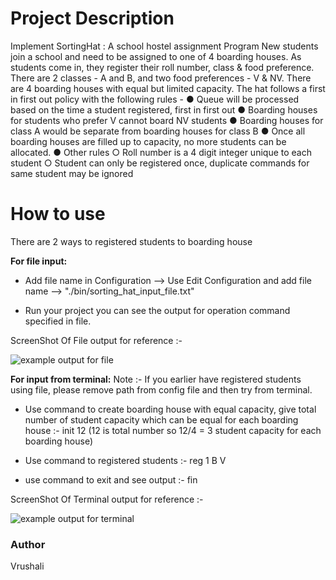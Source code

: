 # Project Description
Implement SortingHat : A school hostel assignment Program
New students join a school and need to be assigned to one of 4 boarding houses. As students come in,
they register their roll number, class & food preference. There are 2 classes - 
A and B, and two food preferences - V & NV. There are 4 boarding houses with equal but limited capacity.
The hat follows a first in first out policy with the following rules -
● Queue will be processed based on the time a student registered, first in first out
● Boarding houses for students who prefer V cannot board NV students
● Boarding houses for class A would be separate from boarding houses for class B
● Once all boarding houses are filled up to capacity, no more students can be allocated.
● Other rules
○ Roll number is a 4 digit integer unique to each student
○ Student can only be registered once, duplicate commands for same student may be
ignored

# How to use

There are 2 ways to registered students to boarding house 

**For file input:**

- Add file name in Configuration --> Use Edit Configuration and add file name -->
  "./bin/sorting_hat_input_file.txt"

- Run your project you can see the output for operation command specified in file.

ScreenShot Of File output for reference  :- 

![example output for file](/Users/vrushali/Backend/javaprojects/sorting_hat/src/main/resources/SampleOutput/file_output.png)

**For input from terminal:**
Note :- 
If you earlier have registered students using file, please remove path from config file and then try from terminal.

- Use command to create boarding house with equal capacity, 
  give total number of student capacity which can be equal for each boarding house 
  :- init 12
  (12 is total number so 12/4 = 3 student capacity for each boarding house)

- Use command to registered students  :- reg 1 B V

- use command to exit and see output :- fin

ScreenShot Of Terminal output for reference :- 

![example output for terminal](/Users/vrushali/Backend/javaprojects/sorting_hat/src/main/resources/SampleOutput/terminal_output.png)

### Author
  Vrushali